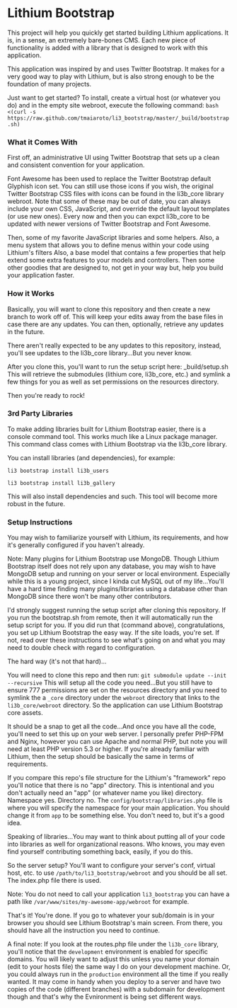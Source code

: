 Lithium Bootstrap
=======

This project will help you quickly get started building Lithium applications.
It is, in a sense, an extremely bare-bones CMS. Each new piece of functionality
is added with a library that is designed to work  with this application.

This application was inspired by and uses Twitter Bootstrap.
It makes for a very good way to play with Lithium, but is also strong
enough to be the foundation of many projects.

Just want to get started? To install, create a virtual host (or whatever you do)
and in the empty site webroot, execute the following command:
```bash <(curl -s https://raw.github.com/tmaiaroto/li3_bootstrap/master/_build/bootstrap.sh)```

### What it Comes With

First off, an administrative UI using Twitter Bootstrap that sets up a clean
and consistent convention for your application.

Font Awesome has been used to replace the Twitter Bootstrap default Glyphish
icon set. You can still use those icons if you wish, the original Twitter
Bootstrap CSS files with icons can be found in the li3b_core library webroot.
Note that some of these may be out of date, you can always include your own
CSS, JavaScript, and override the default layout templates (or use new ones).
Every now and then you can expct li3b_core to be updated with newer versions
of Twitter Bootstrap and Font Awesome.

Then, some of my favorite JavaScript libraries and some helpers. Also, a menu
system that allows you to define menus within your code using Lithium's filters
Also, a base model that contains a few properties that help extend some extra
features to your models and controllers. Then some other goodies that are
designed to, not get in your way but, help you build your application faster.

### How it Works

Basically, you will want to clone this repository and then create a new branch
to work off of. This will keep your edits away from the base files in case there
are any updates. You can then, optionally, retrieve any updates in the future.

There aren't really expected to be any updates to this repository, instead,
you'll see updates to the li3b_core library...But you never know.

After you clone this, you'll want to run the setup script here: _build/setup.sh
This will retrieve the submodules (lithium core, li3b_core, etc.) and symlink
a few things for you as well as set permissions on the resources directory.

Then you're ready to rock!

### 3rd Party Libraries

To make adding libraries built for Lithium Bootstrap easier, there is a console
command tool. This works much like a Linux package manager. This command class
comes with Lithium Bootstrap via the li3b_core library.

You can install libraries (and dependencies), for example:

```li3 bootstrap install li3b_users```

```li3 bootstrap install li3b_gallery```

This will also install dependencies and such. This tool will become
more robust in the future.

### Setup Instructions

You may wish to familiarize yourself with Lithium, its requirements,
and how it's generally configured if you haven't already.

Note: Many plugins for Lithium Bootstrap use MongoDB. Though Lithium Bootstrap
itself does not rely upon any database, you may wish to have MongoDB setup
and running on your server or local environment. Especially while this is
a young project, since I kinda cut MySQL out of my life...You'll have a hard
time finding many plugins/libraries using a database other than MongoDB since
there won't be many other contributors.

I'd strongly suggest running the setup script after cloning this repository.
If you run the bootstrap.sh from remote, then it will automatically run
the setup script for you. If you did run that (command above), congratulations,
you set up Lithium Bootstrap the easy way. If the site loads, you're set.
If not, read over these instructions to see what's going on and what you
may need to double check with regard to configuration.

The hard way (it's not that hard)...

You will need to clone this repo and then run:
```git submodule update --init --recursive```
This will setup all the code you need...But you still have to ensure
777 permissions are set on the resources directory and you need to symlink
the a `_core` directory under the `webroot` directory that links to the
`li3b_core/webroot` directory. So the application can use Lithium Bootstrap
core assets.

It should be a snap to get all the code...And once you have all the code, you'll
need to set this up on your web server. I personally prefer PHP-FPM and Nginx,
however you can use Apache and normal PHP, but note you will need at least PHP
version 5.3 or higher. If you're already familiar with Lithium, then the setup
should be basically the same in terms of requirements.

If you compare this repo's file structure for the Lithium's "framework" repo
you'll notice that there is no "app" directory. This is intentional and you
don't actually need an "app" (or whatever name you like) directory. Namespace
yes. Directory no. The ```config/bootstrap/libraries.php``` file is where you
will specify the namespace for your main application. You should change it from
`app` to be something else. You don't need to, but it's a good idea.

Speaking of libraries...You may want to think about putting all of your code
into libraries as well for organizational reasons. Who knows, you may even find
yourself contributing something back, easily, if you do this.

So the server setup? You'll want to configure your server's conf, virtual host,
etc. to use ```/path/to/li3_bootstrap/webroot``` and you should be all set. 
The index.php file there is used.

Note: You do not need to call your application `li3_bootstrap` you can have
a path like `/var/www/sites/my-awesome-app/webroot` for example.

That's it! You're done. If you go to whatever your sub/domain is in your browser
you should see Lithium Bootstrap's main screen. From there, you should have all
the instruction you need to continue.

A final note: If you look at the routes.php file under the `li3b_core` library,
you'll notice that the ```development``` environment is enabled for specific 
domains. You will likely want to adjust this unless you name your domain
(edit to your hosts file) the same way I do on your development machine.
Or, you could always run in the ```production``` environment all the time 
if you really wanted. It may come in handy when you deploy to a server and
have two copies of the code (different branches) with a subdomain for 
development though and that's why the Evnironment is being set different ways.